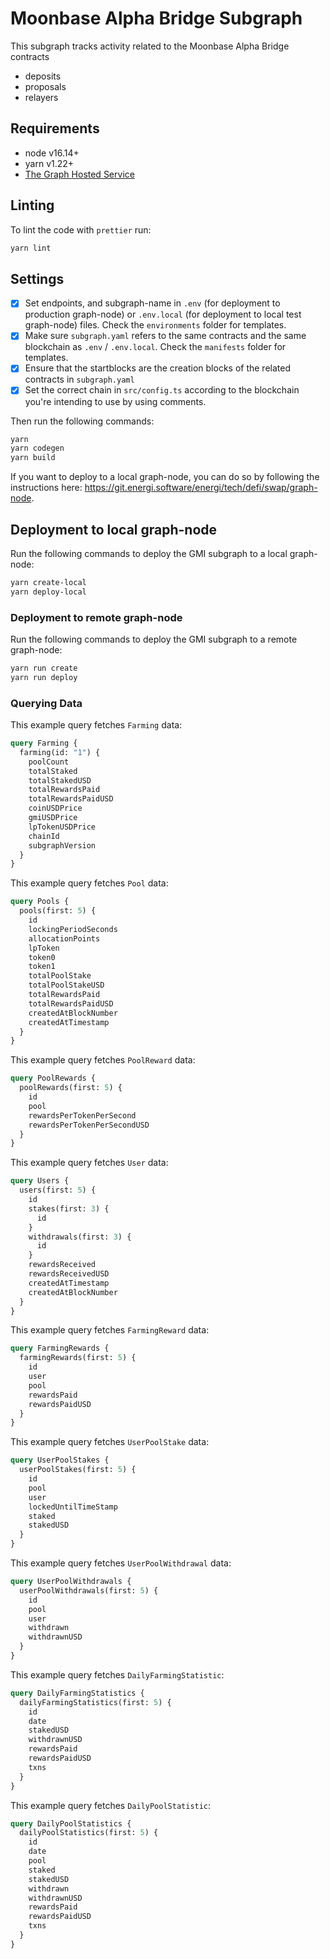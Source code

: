 # Moonbase Alpha Bridge Subgraph

This subgraph tracks activity related to the Moonbase Alpha Bridge contracts

- deposits
- proposals
- relayers

## Requirements

- node v16.14+
- yarn v1.22+
- [The Graph Hosted Service](https://thegraph.com/hosted-service/)

## Linting

To lint the code with `prettier` run:

```sh
yarn lint
```

## Settings

- [x] Set endpoints, and subgraph-name in `.env` (for deployment to production graph-node) or `.env.local` (for deployment to local test graph-node) files. Check the `environments` folder for templates.
- [x] Make sure `subgraph.yaml` refers to the same contracts and the same blockchain as `.env` / `.env.local`. Check the `manifests` folder for templates.
- [x] Ensure that the startblocks are the creation blocks of the related contracts in `subgraph.yaml`
- [x] Set the correct chain in `src/config.ts` according to the blockchain you're intending to use by using comments.

Then run the following commands:

```sh
yarn
yarn codegen
yarn build
```

If you want to deploy to a local graph-node, you can do so by following the instructions here: https://git.energi.software/energi/tech/defi/swap/graph-node.

## Deployment to local graph-node

Run the following commands to deploy the GMI subgraph to a local graph-node:

```sh
yarn create-local
yarn deploy-local
```

### Deployment to remote graph-node

Run the following commands to deploy the GMI subgraph to a remote graph-node:

```sh
yarn run create
yarn run deploy
```

### Querying Data

This example query fetches `Farming` data:

```graphql
query Farming {
  farming(id: "1") {
    poolCount
    totalStaked
    totalStakedUSD
    totalRewardsPaid
    totalRewardsPaidUSD
    coinUSDPrice
    gmiUSDPrice
    lpTokenUSDPrice
    chainId
    subgraphVersion
  }
}
```

This example query fetches `Pool` data:

```graphql
query Pools {
  pools(first: 5) {
    id
    lockingPeriodSeconds
    allocationPoints
    lpToken
    token0
    token1
    totalPoolStake
    totalPoolStakeUSD
    totalRewardsPaid
    totalRewardsPaidUSD
    createdAtBlockNumber
    createdAtTimestamp
  }
}
```

This example query fetches `PoolReward` data:

```graphql
query PoolRewards {
  poolRewards(first: 5) {
    id
    pool
    rewardsPerTokenPerSecond
    rewardsPerTokenPerSecondUSD
  }
}
```

This example query fetches `User` data:

```graphql
query Users {
  users(first: 5) {
    id
    stakes(first: 3) {
      id
    }
    withdrawals(first: 3) {
      id
    }
    rewardsReceived
    rewardsReceivedUSD
    createdAtTimestamp
    createdAtBlockNumber
  }
}
```

This example query fetches `FarmingReward` data:

```graphql
query FarmingRewards {
  farmingRewards(first: 5) {
    id
    user
    pool
    rewardsPaid
    rewardsPaidUSD
  }
}
```

This example query fetches `UserPoolStake` data:

```graphql
query UserPoolStakes {
  userPoolStakes(first: 5) {
    id
    pool
    user
    lockedUntilTimeStamp
    staked
    stakedUSD
  }
}
```

This example query fetches `UserPoolWithdrawal` data:

```graphql
query UserPoolWithdrawals {
  userPoolWithdrawals(first: 5) {
    id
    pool
    user
    withdrawn
    withdrawnUSD
  }
}
```

This example query fetches `DailyFarmingStatistic`:

```graphql
query DailyFarmingStatistics {
  dailyFarmingStatistics(first: 5) {
    id
    date
    stakedUSD
    withdrawnUSD
    rewardsPaid
    rewardsPaidUSD
    txns
  }
}
```

This example query fetches `DailyPoolStatistic`:

```graphql
query DailyPoolStatistics {
  dailyPoolStatistics(first: 5) {
    id
    date
    pool
    staked
    stakedUSD
    withdrawn
    withdrawnUSD
    rewardsPaid
    rewardsPaidUSD
    txns
  }
}
```
